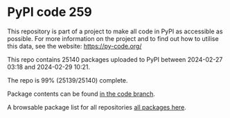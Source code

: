 # PyPI code 259

This repository is part of a project to make all code in PyPI as accessible as possible. For more information 
on the project and to find out how to utilise this data, see the website: https://py-code.org/

This repo contains 25140 packages uploaded to PyPI between 
2024-02-27 03:18 and 2024-02-29 10:21.

The repo is 99% (25139/25140) complete.

Package contents can be found [in the code branch](https://github.com/pypi-data/pypi-mirror-259/tree/code/packages).

A browsable package list for all repositories [all packages here](https://py-code.org/repositories/pypi-mirror-259).


